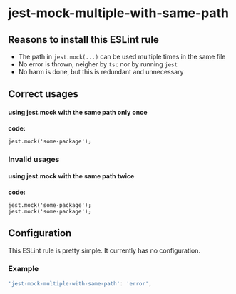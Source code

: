 # jest-mock-multiple-with-same-path

## Reasons to install this ESLint rule

* The path in `jest.mock(...)` can be used multiple times in the same file
* No error is thrown, neigher by `tsc` nor by running `jest`
* No harm is done, but this is redundant and unnecessary



## Correct usages

#### using jest.mock with the same path only once
**code:**
```
jest.mock('some-package');
```

### Invalid usages

#### using jest.mock with the same path twice
**code:**
```
jest.mock('some-package');
jest.mock('some-package');
```

## Configuration

This ESLint rule is pretty simple. It currently has no configuration.

### Example

```js
'jest-mock-multiple-with-same-path': 'error',
```
